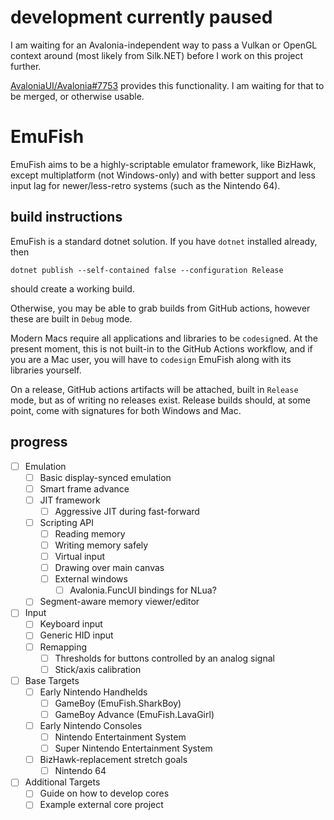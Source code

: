 ﻿# development currently paused

I am waiting for an Avalonia-independent way to pass a Vulkan or OpenGL context
around (most likely from Silk.NET) before I work on this project further.

[AvaloniaUI/Avalonia#7753](https://github.com/AvaloniaUI/Avalonia/pull/7753)
provides this functionality. I am waiting for that to be merged, or otherwise
usable.

# EmuFish

EmuFish aims to be a highly-scriptable emulator framework, like BizHawk, except
multiplatform (not Windows-only) and with better support and less input lag for
newer/less-retro systems (such as the Nintendo 64).

## build instructions

EmuFish is a standard dotnet solution. If you have `dotnet` installed already,
then
```
dotnet publish --self-contained false --configuration Release
```
should create a working build.

Otherwise, you may be able to grab builds from GitHub actions, however these
are built in `Debug` mode.

Modern Macs require all applications and libraries to be `codesign`ed. At the
present moment, this is not built-in to the GitHub Actions workflow, and if you
are a Mac user, you will have to `codesign` EmuFish along with its libraries
yourself.

On a release, GitHub actions artifacts will be attached, built in `Release`
mode, but as of writing no releases exist. Release builds should, at some point,
come with signatures for both Windows and Mac.

## progress

- [ ] Emulation
  - [ ] Basic display-synced emulation
  - [ ] Smart frame advance
  - [ ] JIT framework
    - [ ] Aggressive JIT during fast-forward
  - [ ] Scripting API
    - [ ] Reading memory
    - [ ] Writing memory safely
    - [ ] Virtual input
    - [ ] Drawing over main canvas
    - [ ] External windows
      - [ ] Avalonia.FuncUI bindings for NLua?
  - [ ] Segment-aware memory viewer/editor
- [ ] Input
  - [ ] Keyboard input
  - [ ] Generic HID input
  - [ ] Remapping
    - [ ] Thresholds for buttons controlled by an analog signal
    - [ ] Stick/axis calibration
- [ ] Base Targets
  - [ ] Early Nintendo Handhelds
    - [ ] GameBoy (EmuFish.SharkBoy)
    - [ ] GameBoy Advance (EmuFish.LavaGirl)
  - [ ] Early Nintendo Consoles
    - [ ] Nintendo Entertainment System
    - [ ] Super Nintendo Entertainment System
  - [ ] BizHawk-replacement stretch goals
    - [ ] Nintendo 64
- [ ] Additional Targets
  - [ ] Guide on how to develop cores
  - [ ] Example external core project

